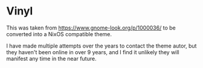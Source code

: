 # Vinyl
This was taken from https://www.gnome-look.org/p/1000036/ to be converted into a NixOS compatible theme.

I have made multiple attempts over the years to contact the theme autor, but they haven't been online in over 9 years, and I find it unlikely they will manifest any time in the near future.
